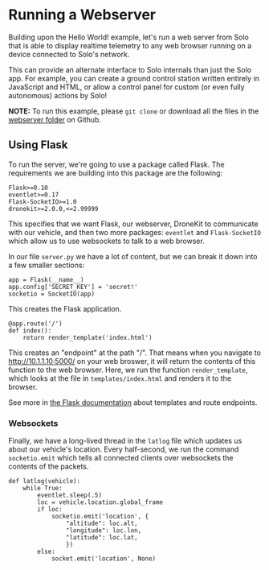 # Running a Webserver

Building upon the Hello World! example, let's run a web server from Solo that is able to display realtime telemetry to any web browser running on a device connected to Solo's network.

This can provide an alternate interface to Solo internals than just the Solo app. For example, you can create a ground control station written entirely in JavaScript and HTML, or allow a control panel for custom (or even fully autonomous) actions by Solo!

**NOTE:** To run this example, please `git clone` or download all the files in the [webserver folder](https://github.com/3drobotics/solodevguide/tree/master/examples/webserver) on Github.

## Using Flask

To run the server, we're going to use a package called Flask. The requirements we are building into this package are the following:

<div class="any-code"></div>

```
Flask>=0.10
eventlet>=0.17
Flask-SocketIO>=1.0
dronekit>=2.0.0,<=2.99999
```

This specifies that we want Flask, our webserver, DroneKit to communicate with our vehicle, and then two more packages: `eventlet` and `Flask-SocketIO` which allow us to use websockets to talk to a web browser.

In our file `server.py` we have a lot of content, but we can break it down into a few smaller sections:

<div class="any-code"></div>

```
app = Flask(__name__)
app.config['SECRET_KEY'] = 'secret!'
socketio = SocketIO(app)
```

This creates the Flask application.

<div class="any-code"></div>

```
@app.route('/')
def index():
    return render_template('index.html')
```

This creates an "endpoint" at the path "/". That means when you navigate to http://10.1.1.10:5000/ on your web broswer, it will return the contents of this function to the web browser. Here, we run the function `render_template`, which looks at the file in `templates/index.html` and renders it to the browser.

See more in [the Flask documentation](http://flask.pocoo.org/) about templates and route endpoints.

### Websockets

Finally, we have a long-lived thread in the `latlog` file which updates us about our vehicle's location. Every half-second, we run the command `socketio.emit` which tells all connected clients over websockets the contents of the packets.

<div class="any-code"></div>

```
def latlog(vehicle):
    while True:
        eventlet.sleep(.5)
        loc = vehicle.location.global_frame
        if loc:
            socketio.emit('location', {
                "altitude": loc.alt,
                "longitude": loc.lon,
                "latitude": loc.lat,
                })
        else:
            socket.emit('location', None)
````
